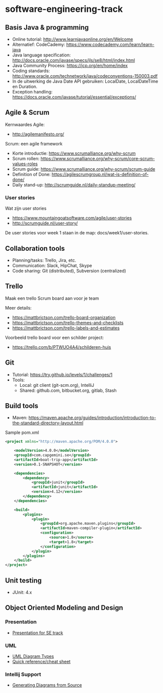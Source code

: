 # software-engineering-track

## Basis Java & programming

* Online tutorial: http://www.learnjavaonline.org/en/Welcome
 * Alternatief: CodeCademy: https://www.codecademy.com/learn/learn-java
* Java language specification: http://docs.oracle.com/javase/specs/jls/se8/html/index.html
* Java Community Process: https://jcp.org/en/home/index
* Coding standards: http://www.oracle.com/technetwork/java/codeconventions-150003.pdf
* In de uitwerking de Java Date API gebruiken: LocalDate, LocalDateTime en Duration.
* Exception handling: https://docs.oracle.com/javase/tutorial/essential/exceptions/

## Agile & Scrum

Kernwaardes Agile:

* http://agilemanifesto.org/

Scrum: een agile framework

* Korte introductie: https://www.scrumalliance.org/why-scrum
* Scrum rollen: https://www.scrumalliance.org/why-scrum/core-scrum-values-roles
* Scrum guide: https://www.scrumalliance.org/why-scrum/scrum-guide
* Definition of Done: https://agilescrumgroup.nl/wat-is-definition-of-done/
* Daily stand-up: http://scrumguide.nl/daily-standup-meeting/

### User stories

Wat zijn user stories

* https://www.mountaingoatsoftware.com/agile/user-stories
* http://scrumguide.nl/user-story/

De user stories voor week 1 staan in de map: docs/week1/user-stories.

## Collaboration tools

- Planning/tasks: Trello, Jira, etc.
- Communication: Slack, HipChat, Skype
- Code sharing: Git (distributed), Subversion (centralized)

## Trello

Maak een trello Scrum board aan voor je team

Meer details:

* https://mattbrictson.com/trello-board-organization
* https://mattbrictson.com/trello-themes-and-checklists
* https://mattbrictson.com/trello-labels-and-estimates

Voorbeeld trello board voor een schilder project:

* https://trello.com/b/PTWUO4A4/schilderen-huis

## Git

* Tutorial: https://try.github.io/levels/1/challenges/1
* Tools:
  * Local: git client (git-scm.org), IntelliJ
  * Shared: github.com, bitbucket.org, gitlab, Stash
  
## Build tools

* Maven: https://maven.apache.org/guides/introduction/introduction-to-the-standard-directory-layout.html

Sample pom.xml

```xml
<project xmlns="http://maven.apache.org/POM/4.0.0">

    <modelVersion>4.0.0</modelVersion>
    <groupId>com.capgemini.se</groupId>
    <artifactId>boat-trip-app</artifactId>
    <version>0.1-SNAPSHOT</version>

    <dependencies>
        <dependency>
            <groupId>junit</groupId>
            <artifactId>junit</artifactId>
            <version>4.12</version>
        </dependency>
    </dependencies>

    <build>
        <plugins>
            <plugin>
                <groupId>org.apache.maven.plugins</groupId>
                <artifactId>maven-compiler-plugin</artifactId>
                <configuration>
                    <source>1.8</source>
                    <target>1.8</target>
                </configuration>
            </plugin>
        </plugins>
    </build>
</project>
```

## Unit testing

* JUnit: 4.x

## Object Oriented Modeling and Design

### Presentation
* [Presentation for SE track](https://docs.google.com/presentation/d/1im8rDymEy4yp1dQqzIjfubXlk5z3nlBDQjOYLAFYtwc/edit?usp=sharing)
 
### UML
* [UML Diagram Types](http://creately.com/blog/diagrams/uml-diagram-types-examples/)
* [Quick reference/cheat sheet](https://holub.com/uml/)

### Intellij Support
* [Generating Diagrams from Source](https://www.jetbrains.com/help/idea/viewing-class-hierarchy-as-a-class-diagram.html)
    
